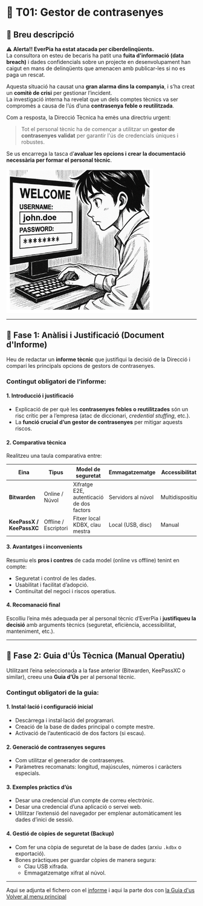 # 🔐 T01: Gestor de contrasenyes

## 🧾 Breu descripció

⚠️ **Alerta!! EverPia ha estat atacada per ciberdelinqüents.**  
La consultora on esteu de becaris ha patit una **fuita d’informació (data breach)** i dades confidencials sobre un projecte en desenvolupament han caigut en mans de delinqüents que amenacen amb publicar-les si no es paga un rescat.

Aquesta situació ha causat una **gran alarma dins la companyia**, i s’ha creat un **comitè de crisi** per gestionar l’incident.  
La investigació interna ha revelat que un dels comptes tècnics va ser compromès a causa de l’ús d’una **contrasenya feble o reutilitzada**.

Com a resposta, la Direcció Tècnica ha emès una directriu urgent:  
> Tot el personal tècnic ha de començar a utilitzar un **gestor de contrasenyes validat** per garantir l'ús de credencials úniques i robustes.

Se us encarrega la tasca d’**avaluar les opcions i crear la documentació necessària per formar el personal tècnic**.

![imatge](img/foto11.png)

---

## 🧠 Fase 1: Anàlisi i Justificació (Document d'Informe)

Heu de redactar un **informe tècnic** que justifiqui la decisió de la Direcció i compari les principals opcions de gestors de contrasenyes.

### Contingut obligatori de l’informe:

#### 1. Introducció i justificació
- Explicació de per què les **contrasenyes febles o reutilitzades** són un risc crític per a l’empresa (atac de diccionari, *credential stuffing*, etc.).
- La **funció crucial d’un gestor de contrasenyes** per mitigar aquests riscos.

#### 2. Comparativa tècnica
Realitzeu una taula comparativa entre:

| Eina | Tipus | Model de seguretat | Emmagatzematge | Accessibilitat | Cost / Llicència |
|------|--------|-------------------|----------------|----------------|------------------|
| **Bitwarden** | Online / Núvol | Xifratge E2E, autenticació de dos factors | Servidors al núvol | Multidispositiu | Freemium / Subscriptió |
| **KeePassX / KeePassXC** | Offline / Escriptori | Fitxer local KDBX, clau mestra | Local (USB, disc) | Manual | Gratuït / Open Source |

#### 3. Avantatges i inconvenients
Resumiu els **pros i contres** de cada model (online vs offline) tenint en compte:
- Seguretat i control de les dades.
- Usabilitat i facilitat d’adopció.
- Continuïtat del negoci i riscos operatius.

#### 4. Recomanació final
Escolliu l’eina més adequada per al personal tècnic d’EverPia i **justifiqueu la decisió** amb arguments tècnics (seguretat, eficiència, accessibilitat, manteniment, etc.).

---

## 🧩 Fase 2: Guia d'Ús Tècnica (Manual Operatiu)

Utilitzant l’eina seleccionada a la fase anterior (Bitwarden, KeePassXC o similar), creeu una **Guia d’Ús** per al personal tècnic.

### Contingut obligatori de la guia:

#### 1. Instal·lació i configuració inicial
- Descàrrega i instal·lació del programari.
- Creació de la base de dades principal o compte mestre.
- Activació de l’autenticació de dos factors (si escau).

#### 2. Generació de contrasenyes segures
- Com utilitzar el generador de contrasenyes.
- Paràmetres recomanats: longitud, majúscules, números i caràcters especials.

#### 3. Exemples pràctics d’ús
- Desar una credencial d’un compte de correu electrònic.  
- Desar una credencial d’una aplicació o servei web.  
- Utilitzar l’extensió del navegador per emplenar automàticament les dades d’inici de sessió.

#### 4. Gestió de còpies de seguretat (Backup)
- Com fer una còpia de seguretat de la base de dades (arxiu `.kdbx` o exportació).  
- Bones pràctiques per guardar còpies de manera segura:  
  - Clau USB xifrada.  
  - Emmagatzematge xifrat al núvol.  

---

Aqui se adjunta el fichero con el [informe](informe.md)
i aqui la parte dos con [la Guia d'us](Guiad'ÚsTècnica.md)
[Volver al menu principal](/README.md)

